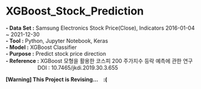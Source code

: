 ﻿# XGBoost_Stock_Prediction

**- Data Set :** Samsung Electronics Stock Price(Close), Indicators 2016-01-04 ~ 2021-12-30<br/>
**- Tool :** Python, Jupyter Notebook, Keras<br/>
**- Model :** XGBoost Classifier<br/>
**- Purpose :** Predict stock price direction<br/>
**- Reference :** XGBoost 모형을 활용한 코스피 200 주가지수 등락 예측에 관한 연구 <br/>
      DOI : 10.7465/jkdi.2019.30.3.655

**[Warning] This Project is Revising... :(**
